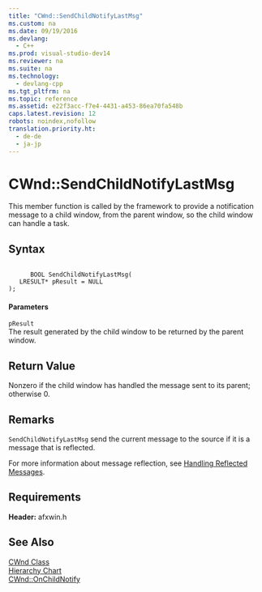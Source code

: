 ```yaml
---
title: "CWnd::SendChildNotifyLastMsg"
ms.custom: na
ms.date: 09/19/2016
ms.devlang: 
  - C++
ms.prod: visual-studio-dev14
ms.reviewer: na
ms.suite: na
ms.technology: 
  - devlang-cpp
ms.tgt_pltfrm: na
ms.topic: reference
ms.assetid: e22f3acc-f7e4-4431-a453-86ea70fa548b
caps.latest.revision: 12
robots: noindex,nofollow
translation.priority.ht: 
  - de-de
  - ja-jp
---
```

# CWnd::SendChildNotifyLastMsg
This member function is called by the framework to provide a notification message to a child window, from the parent window, so the child window can handle a task.  
  
## Syntax  
  
```  
  
      BOOL SendChildNotifyLastMsg(  
   LRESULT* pResult = NULL   
);  
```  
  
#### Parameters  
 `pResult`  
 The result generated by the child window to be returned by the parent window.  
  
## Return Value  
 Nonzero if the child window has handled the message sent to its parent; otherwise 0.  
  
## Remarks  
 `SendChildNotifyLastMsg` send the current message to the source if it is a message that is reflected.  
  
 For more information about message reflection, see [Handling Reflected Messages](../vs140/Handling-Reflected-Messages.md).  
  
## Requirements  
 **Header:** afxwin.h  
  
## See Also  
 [CWnd Class](../vs140/CWnd-Class.md)   
 [Hierarchy Chart](../vs140/Hierarchy-Chart.md)   
 [CWnd::OnChildNotify](../vs140/CWnd--OnChildNotify.md)